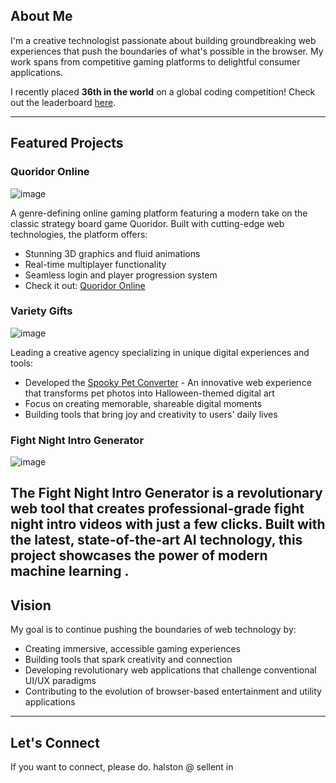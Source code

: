 ## About Me
I'm a creative technologist passionate about building groundbreaking web experiences that push the boundaries of what's possible in the browser. My work spans from competitive gaming platforms to delightful consumer applications.  

I recently placed **36th in the world** on a global coding competition! Check out the leaderboard [here](https://adventofcode.com/2024/leaderboard/day/4).

---

## Featured Projects 

### Quoridor Online
![image](https://github.com/user-attachments/assets/cc1accda-094f-4b10-97f5-9b5e11fdf6d1)

A genre-defining online gaming platform featuring a modern take on the classic strategy board game Quoridor. Built with cutting-edge web technologies, the platform offers:
- Stunning 3D graphics and fluid animations  
- Real-time multiplayer functionality  
- Seamless login and player progression system  
- Check it out: [Quoridor Online](https://www.quoridor-online.com)  

### Variety Gifts
![image](https://github.com/user-attachments/assets/429d258a-9489-41d0-a381-c4528b592ae5)

Leading a creative agency specializing in unique digital experiences and tools:
- Developed the [Spooky Pet Converter](https://www.variety.gifts/pet-converter) - An innovative web experience that transforms pet photos into Halloween-themed digital art  
- Focus on creating memorable, shareable digital moments  
- Building tools that bring joy and creativity to users' daily lives  



### Fight Night Intro Generator
![image](https://github.com/user-attachments/assets/48786903-b3c6-4ea2-9c0f-d6a33cd9519b)

The **Fight Night Intro Generator** is a revolutionary web tool that creates professional-grade fight night intro videos with just a few clicks. Built with the **latest, state-of-the-art AI technology**, this project showcases the power of modern machine learning .  
---

## Vision
My goal is to continue pushing the boundaries of web technology by:
- Creating immersive, accessible gaming experiences  
- Building tools that spark creativity and connection  
- Developing revolutionary web applications that challenge conventional UI/UX paradigms  
- Contributing to the evolution of browser-based entertainment and utility applications  

---

## Let's Connect
If you want to connect, please do. halston @ sellent in
